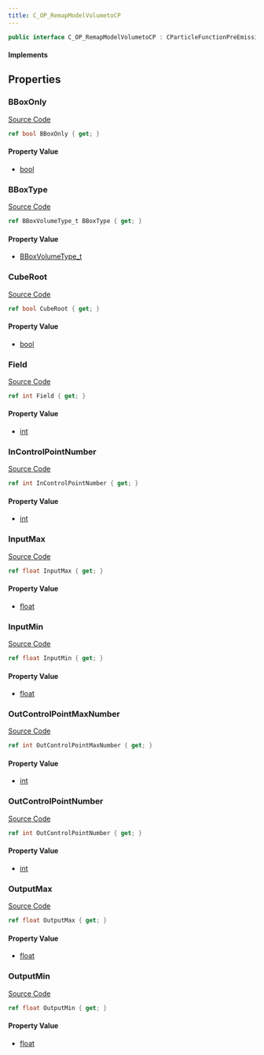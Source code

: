 ```yaml
---
title: C_OP_RemapModelVolumetoCP
---
```


```csharp
public interface C_OP_RemapModelVolumetoCP : CParticleFunctionPreEmission, CParticleFunctionOperator, CParticleFunction, ISchemaClass<CParticleFunction>, ISchemaClass<CParticleFunctionOperator>, ISchemaClass<CParticleFunctionPreEmission>, ISchemaClass<C_OP_RemapModelVolumetoCP>, ISchemaField, ISchemaClass, INativeHandle
```

#### Implements

## Properties

### BBoxOnly

[Source Code](https://github.com/swiftly-solution/swiftlys2/blob/beta/managed/src/SwiftlyS2.Generated/Schemas/Interfaces/C_OP_RemapModelVolumetoCP.cs#L34)

```csharp
ref bool BBoxOnly { get; }
```

#### Property Value

- [bool](https://learn.microsoft.com/dotnet/api/system.boolean)

### BBoxType

[Source Code](https://github.com/swiftly-solution/swiftlys2/blob/beta/managed/src/SwiftlyS2.Generated/Schemas/Interfaces/C_OP_RemapModelVolumetoCP.cs#L16)

```csharp
ref BBoxVolumeType_t BBoxType { get; }
```

#### Property Value

- [BBoxVolumeType_t](/docs/api/shared/schemadefinitions/bboxvolumetype_t)

### CubeRoot

[Source Code](https://github.com/swiftly-solution/swiftlys2/blob/beta/managed/src/SwiftlyS2.Generated/Schemas/Interfaces/C_OP_RemapModelVolumetoCP.cs#L36)

```csharp
ref bool CubeRoot { get; }
```

#### Property Value

- [bool](https://learn.microsoft.com/dotnet/api/system.boolean)

### Field

[Source Code](https://github.com/swiftly-solution/swiftlys2/blob/beta/managed/src/SwiftlyS2.Generated/Schemas/Interfaces/C_OP_RemapModelVolumetoCP.cs#L24)

```csharp
ref int Field { get; }
```

#### Property Value

- [int](https://learn.microsoft.com/dotnet/api/system.int32)

### InControlPointNumber

[Source Code](https://github.com/swiftly-solution/swiftlys2/blob/beta/managed/src/SwiftlyS2.Generated/Schemas/Interfaces/C_OP_RemapModelVolumetoCP.cs#L18)

```csharp
ref int InControlPointNumber { get; }
```

#### Property Value

- [int](https://learn.microsoft.com/dotnet/api/system.int32)

### InputMax

[Source Code](https://github.com/swiftly-solution/swiftlys2/blob/beta/managed/src/SwiftlyS2.Generated/Schemas/Interfaces/C_OP_RemapModelVolumetoCP.cs#L28)

```csharp
ref float InputMax { get; }
```

#### Property Value

- [float](https://learn.microsoft.com/dotnet/api/system.single)

### InputMin

[Source Code](https://github.com/swiftly-solution/swiftlys2/blob/beta/managed/src/SwiftlyS2.Generated/Schemas/Interfaces/C_OP_RemapModelVolumetoCP.cs#L26)

```csharp
ref float InputMin { get; }
```

#### Property Value

- [float](https://learn.microsoft.com/dotnet/api/system.single)

### OutControlPointMaxNumber

[Source Code](https://github.com/swiftly-solution/swiftlys2/blob/beta/managed/src/SwiftlyS2.Generated/Schemas/Interfaces/C_OP_RemapModelVolumetoCP.cs#L22)

```csharp
ref int OutControlPointMaxNumber { get; }
```

#### Property Value

- [int](https://learn.microsoft.com/dotnet/api/system.int32)

### OutControlPointNumber

[Source Code](https://github.com/swiftly-solution/swiftlys2/blob/beta/managed/src/SwiftlyS2.Generated/Schemas/Interfaces/C_OP_RemapModelVolumetoCP.cs#L20)

```csharp
ref int OutControlPointNumber { get; }
```

#### Property Value

- [int](https://learn.microsoft.com/dotnet/api/system.int32)

### OutputMax

[Source Code](https://github.com/swiftly-solution/swiftlys2/blob/beta/managed/src/SwiftlyS2.Generated/Schemas/Interfaces/C_OP_RemapModelVolumetoCP.cs#L32)

```csharp
ref float OutputMax { get; }
```

#### Property Value

- [float](https://learn.microsoft.com/dotnet/api/system.single)

### OutputMin

[Source Code](https://github.com/swiftly-solution/swiftlys2/blob/beta/managed/src/SwiftlyS2.Generated/Schemas/Interfaces/C_OP_RemapModelVolumetoCP.cs#L30)

```csharp
ref float OutputMin { get; }
```

#### Property Value

- [float](https://learn.microsoft.com/dotnet/api/system.single)

